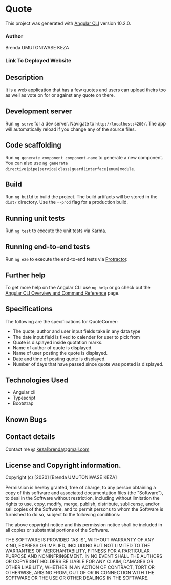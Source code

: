 # Quote

This project was generated with [Angular CLI](https://github.com/angular/angular-cli) version 10.2.0. 

### Author

Brenda UMUTONIWASE KEZA

### Link To Deployed Website



## Description

It is a web application that has a few quotes and users can upload theirs too as well as vote on for or against any quote on there.

## Development server

Run `ng serve` for a dev server. Navigate to `http://localhost:4200/`. The app will automatically reload if you change any of the source files.

## Code scaffolding

Run `ng generate component component-name` to generate a new component. You can also use `ng generate directive|pipe|service|class|guard|interface|enum|module`.

## Build

Run `ng build` to build the project. The build artifacts will be stored in the `dist/` directory. Use the `--prod` flag for a production build.

## Running unit tests

Run `ng test` to execute the unit tests via [Karma](https://karma-runner.github.io).

## Running end-to-end tests

Run `ng e2e` to execute the end-to-end tests via [Protractor](http://www.protractortest.org/).

## Further help

To get more help on the Angular CLI use `ng help` or go check out the [Angular CLI Overview and Command Reference](https://angular.io/cli) page.

## Specifications

The following are the specifications for QuoteCorner:
* The quote, author and user input fields take in any data type
* The date input field is fixed to calender for user to pick from
* Quote is displayed inside quotation marks.
* Name of author of quote is displayed.
* Name of user posting the quote is displayed.
* Date and time of posting quote is displayed.
* Number of days that have passed since quote was posted is displayed.

## Technologies Used

* Angular cli
* Typescript
* Bootstrap

## Known Bugs


## Contact details

Contact me @ keza1brenda@gmail.com

## License and Copyright information.
Copyright (c) [2020] [Brenda UMUTONIWASE KEZA]

Permission is hereby granted, free of charge, to any person obtaining a copy of this software and associated documentation files (the "Software"), to deal in the Software without restriction, including without limitation the rights to use, copy, modify, merge, publish, distribute, sublicense, and/or sell copies of the Software, and to permit persons to whom the Software is furnished to do so, subject to the following conditions:

The above copyright notice and this permission notice shall be included in all copies or substantial portions of the Software.

THE SOFTWARE IS PROVIDED "AS IS", WITHOUT WARRANTY OF ANY KIND, EXPRESS OR IMPLIED, INCLUDING BUT NOT LIMITED TO THE WARRANTIES OF MERCHANTABILITY, FITNESS FOR A PARTICULAR PURPOSE AND NONINFRINGEMENT. IN NO EVENT SHALL THE AUTHORS OR COPYRIGHT HOLDERS BE LIABLE FOR ANY CLAIM, DAMAGES OR OTHER LIABILITY, WHETHER IN AN ACTION OF CONTRACT, TORT OR OTHERWISE, ARISING FROM, OUT OF OR IN CONNECTION WITH THE SOFTWARE OR THE USE OR OTHER DEALINGS IN THE SOFTWARE.
